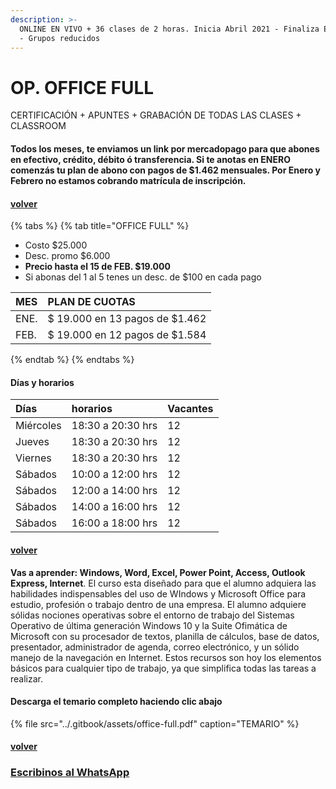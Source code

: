 ```yaml
---
description: >-
  ONLINE EN VIVO + 36 clases de 2 horas. Inicia Abril 2021 - Finaliza Enero 2022
  - Grupos reducidos
---
```


# OP. OFFICE FULL

CERTIFICACIÓN + APUNTES + GRABACIÓN DE TODAS LAS CLASES + CLASSROOM

#### Todos los meses, te enviamos un link por mercadopago para que abones en efectivo, crédito, débito ó transferencia. Si te anotas en ENERO comenzás tu plan de abono con pagos de $1.462 mensuales. Por Enero y Febrero no estamos cobrando matrícula de inscripción.

#### [volver](../)

{% tabs %}
{% tab title="OFFICE FULL" %}
* Costo $25.000
* Desc. promo $6.000
* **Precio hasta el 15 de FEB. $19.000**
* Si abonas del 1 al 5 tenes un desc. de $100 en cada pago

| MES | PLAN DE CUOTAS |
| :--- | :--- |
| ENE. | $ 19.000 en 13 pagos de $1.462 |
| FEB. | $ 19.000 en 12 pagos de $1.584 |
{% endtab %}
{% endtabs %}

#### Días y horarios

| Días | horarios | Vacantes |
| :--- | :--- | :--- |
| Miércoles | 18:30 a 20:30 hrs | 12 |
| Jueves | 18:30 a 20:30 hrs | 12 |
| Viernes | 18:30 a 20:30 hrs | 12 |
| Sábados | 10:00 a 12:00 hrs | 12 |
| Sábados | 12:00 a 14:00 hrs | 12 |
| Sábados | 14:00 a 16:00 hrs | 12 |
| Sábados | 16:00 a 18:00 hrs | 12 |

#### [volver](../)

**Vas a aprender: Windows, Word, Excel, Power Point, Access, Outlook Express, Internet**. El curso esta diseñado para que el alumno adquiera las habilidades indispensables del uso de WIndows y Microsoft Office para estudio, profesión o trabajo dentro de una empresa. El alumno adquiere sólidas nociones operativas sobre el entorno de trabajo del Sistemas Operativo de última generación Windows 10 y la Suite Ofimática de Microsoft con su procesador de textos, planilla de cálculos, base de datos, presentador, administrador de agenda, correo electrónico, y un sólido manejo de la navegación en Internet. Estos recursos son hoy los elementos básicos para cualquier tipo de trabajo, ya que simplifica todas las tareas a realizar.

#### Descarga el temario completo haciendo clic abajo

{% file src="../.gitbook/assets/office-full.pdf" caption="TEMARIO" %}

#### [volver](../)

### [Escribinos al WhatsApp](http://wa.me/5491164622877?text=Me%20interesa%20el%20curso%20de%20Office%20Full)

